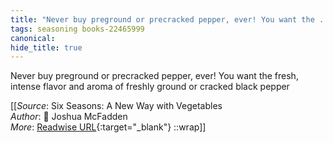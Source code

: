 ```yaml
---
title: "Never buy preground or precracked pepper, ever! You want the ..."
tags: seasoning books-22465999
canonical: 
hide_title: true
---
```


Never buy preground or precracked pepper, ever! You want the fresh, intense flavor and aroma of freshly ground or cracked black pepper


[[_Source_: Six Seasons: A New Way with Vegetables<br>
_Author_: 📕 Joshua McFadden<br>
_More_: [Readwise URL](https://readwise.io/open/443827905){:target="_blank"}
::wrap]]